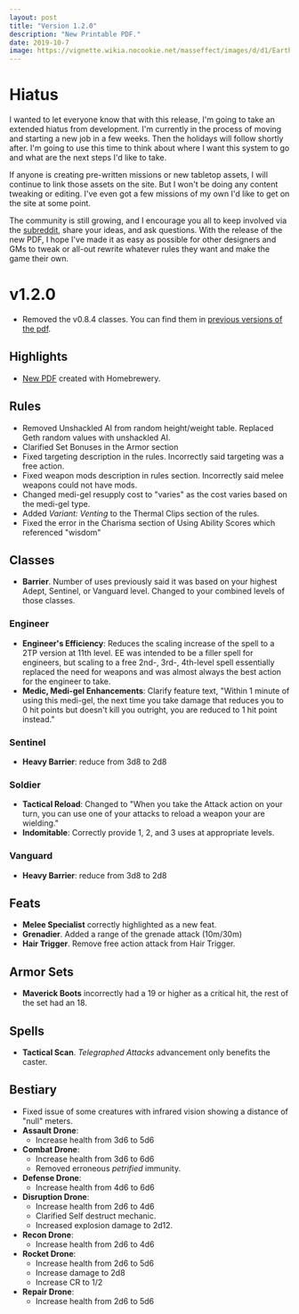 ```yaml
---
layout: post
title: "Version 1.2.0"
description: "New Printable PDF."
date: 2019-10-7
image: https://vignette.wikia.nocookie.net/masseffect/images/d/d1/Earth_%28orbit%29.png/revision/latest?cb=20140921173727
---
```


# Hiatus

I wanted to let everyone know that with this release, I'm going to take an extended hiatus from development. I'm currently
in the process of moving and starting a new job in a few weeks. Then the holidays will follow shortly after. I'm going to
use this time to think about where I want this system to go and what are the next steps I'd like to take.

If anyone is creating pre-written missions or new tabletop assets, I will continue to link those assets on the site. But
I won't be doing any content tweaking or editing. I've even got a few missions of my own I'd like to get on the site at some point.

The community is still growing, and I encourage you all to keep involved via the [subreddit](https://www.reddit.com/r/masseffect5e/),
share your ideas, and ask questions. With the release of the new PDF, I hope I've made it as easy as possible for other
designers and GMs to tweak or all-out rewrite whatever rules they want and make the game their own.

# v1.2.0

- Removed the v0.8.4 classes. You can find them in [previous versions of the pdf](https://drive.google.com/drive/u/0/folders/1eDfgpG3JplKUjrIdySJKmyC4qxTi2MUT).

## Highlights

- [New PDF](/print/pdf) created with Homebrewery. 

## Rules
- Removed Unshackled AI from random height/weight table. Replaced Geth random values with unshackled AI.
- Clarified Set Bonuses in the Armor section
- Fixed targeting description in the rules. Incorrectly said targeting was a free action.
- Fixed weapon mods description in rules section. Incorrectly said melee weapons could not have mods.
- Changed medi-gel resupply cost to "varies" as the cost varies based on the medi-gel type.
- Added _Variant: Venting_ to the Thermal Clips section of the rules.
- Fixed the error in the Charisma section of Using Ability Scores which referenced "wisdom" 

## Classes

- __Barrier__. Number of uses previously said it was based on your highest Adept, Sentinel, or Vanguard level. Changed 
to your combined levels of those classes.

### Engineer
- __Engineer's Efficiency__: Reduces the scaling increase of the spell to a 2TP version at 11th level. EE was intended 
to be a filler spell for engineers, but scaling to a free 2nd-, 3rd-, 4th-level spell essentially replaced the need for 
weapons and was almost always the best action for the engineer to take.
- __Medic, Medi-gel Enhancements__: Clarify feature text, "Within 1 minute of using this medi-gel, the next time you 
take damage that reduces you to 0 hit points but doesn't kill you outright, you are reduced to 1 hit point instead."

### Sentinel
- __Heavy Barrier__: reduce from 3d8 to 2d8

### Soldier
- __Tactical Reload__: Changed to "When you take the Attack action on your turn, you can use one of your attacks to 
reload a weapon your are wielding."
- __Indomitable__: Correctly provide 1, 2, and 3 uses at appropriate levels.

### Vanguard
- __Heavy Barrier__: reduce from 3d8 to 2d8

## Feats
- __Melee Specialist__ correctly highlighted as a new feat.
- __Grenadier__. Added a range of the grenade attack (10m/30m)
- __Hair Trigger__. Remove free action attack from Hair Trigger.

## Armor Sets
- __Maverick Boots__ incorrectly had a 19 or higher as a critical hit, the rest of the set had an 18.

## Spells
- __Tactical Scan__. _Telegraphed Attacks_ advancement only benefits the caster.

## Bestiary
- Fixed issue of some creatures with infrared vision showing a distance of "null" meters.
- __Assault Drone__:
  - Increase health from 3d6 to 5d6
- __Combat Drone__: 
  - Increase health from 3d6 to 6d6
  - Removed erroneous _petrified_ immunity.
- __Defense Drone__:
  - Increase health from 4d6 to 6d6
- __Disruption Drone__: 
  - Increase health from 2d6 to 4d6
  - Clarified Self destruct mechanic.
  - Increased explosion damage to 2d12.
- __Recon Drone__:
  - Increase health from 2d6 to 4d6
- __Rocket Drone__:
  - Increase health from 2d6 to 5d6
  - Increase damage to 2d8
  - Increase CR to 1/2
- __Repair Drone__:
  - Increase health from 2d6 to 5d6

<br>
